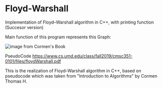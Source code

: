 # Floyd-Warshall
Implementation of Floyd–Warshall algorithm in C++, with printing function (Succesor version)

Main function of this program represents this Graph:

![image from Cormen's Book](https://i.imgur.com/N8y1J7h.png)

PseudoCode https://www.cs.umd.edu/class/fall2019/cmsc351-0101/files/floydWarshall.pdf

This is the realization of Floyd–Warshall algorithm in C++, based on pseudocode which was taken from "Introduction to Algorithms" by Cormen Thomas H. 
